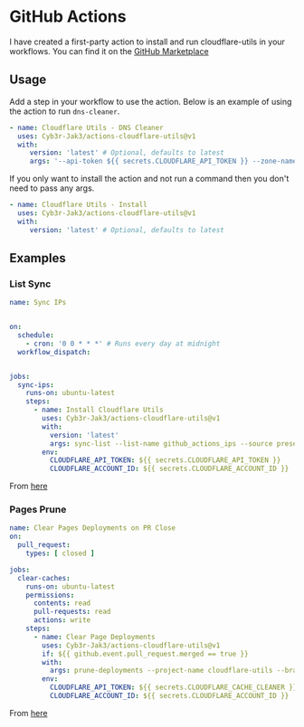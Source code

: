 # GitHub Actions

I have created a first-party action to install and run cloudflare-utils in your workflows. You can find it on the [GitHub Marketplace](https://github.com/marketplace/actions/cloudflare-utils)

## Usage

Add a step in your workflow to use the action. Below is an example of using the action to run `dns-cleaner`.

```yaml
- name: Cloudflare Utils - DNS Cleaner
  uses: Cyb3r-Jak3/actions-cloudflare-utils@v1
  with:
     version: 'latest' # Optional, defaults to latest
     args: '--api-token ${{ secrets.CLOUDFLARE_API_TOKEN }} --zone-name example.com dns-purge --confirm'
```

If you only want to install the action and not run a command then you don't need to pass any args.

```yaml
- name: Cloudflare Utils - Install
  uses: Cyb3r-Jak3/actions-cloudflare-utils@v1
  with:
     version: 'latest' # Optional, defaults to latest
```


## Examples

### List Sync

```yaml
name: Sync IPs


on:
  schedule:
    - cron: '0 0 * * *' # Runs every day at midnight
  workflow_dispatch:


jobs:
  sync-ips:
    runs-on: ubuntu-latest
    steps:
      - name: Install Cloudflare Utils
        uses: Cyb3r-Jak3/actions-cloudflare-utils@v1
        with:
          version: 'latest'
          args: sync-list --list-name github_actions_ips --source preset://github
        env:
          CLOUDFLARE_API_TOKEN: ${{ secrets.CLOUDFLARE_API_TOKEN }}
          CLOUDFLARE_ACCOUNT_ID: ${{ secrets.CLOUDFLARE_ACCOUNT_ID }}
```
From [here](https://github.com/Cyb3r-Jak3/cloudflare-util-github-syncer/blob/main/.github/workflows/run.yml)


### Pages Prune

```yaml
name: Clear Pages Deployments on PR Close
on:
  pull_request:
    types: [ closed ]

jobs:
  clear-caches:
    runs-on: ubuntu-latest
    permissions:
      contents: read
      pull-requests: read
      actions: write
    steps:
      - name: Clear Page Deployments
        uses: Cyb3r-Jak3/actions-cloudflare-utils@v1
        if: ${{ github.event.pull_request.merged == true }}
        with:
          args: prune-deployments --project-name cloudflare-utils --branch ${{ github.event.pull_request.head.ref }}
        env:
          CLOUDFLARE_API_TOKEN: ${{ secrets.CLOUDFLARE_CACHE_CLEANER }}
          CLOUDFLARE_ACCOUNT_ID: ${{ secrets.CLOUDFLARE_ACCOUNT_ID }}
```

From [here](https://github.com/Cyb3r-Jak3/cloudflare-util-github-syncer/blob/main/.github/workflows/run.yml)